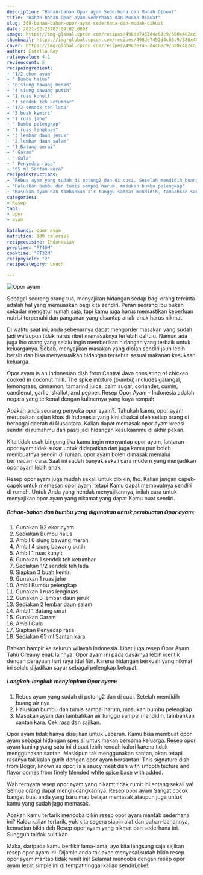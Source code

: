 ```yaml
---
description: "Bahan-bahan Opor ayam Sederhana dan Mudah Dibuat"
title: "Bahan-bahan Opor ayam Sederhana dan Mudah Dibuat"
slug: 368-bahan-bahan-opor-ayam-sederhana-dan-mudah-dibuat
date: 2021-02-25T02:09:02.009Z
image: https://img-global.cpcdn.com/recipes/498de7453d4c68c9/680x482cq70/opor-ayam-foto-resep-utama.jpg
thumbnail: https://img-global.cpcdn.com/recipes/498de7453d4c68c9/680x482cq70/opor-ayam-foto-resep-utama.jpg
cover: https://img-global.cpcdn.com/recipes/498de7453d4c68c9/680x482cq70/opor-ayam-foto-resep-utama.jpg
author: Estella Ray
ratingvalue: 4.1
reviewcount: 5
recipeingredient:
- "1/2 ekor ayam"
- " Bumbu halus"
- "6 siung bawang merah"
- "4 siung bawang putih"
- "1 ruas kunyit"
- "1 sendok teh ketumbar"
- "1/2 sendok teh lada"
- "3 buah kemiri"
- "1 ruas jahe"
- " Bumbu pelengkap"
- "1 ruas lengkuas"
- "3 lembar daun jeruk"
- "2 lembar daun salam"
- "1 Batang serai"
- " Garam"
- " Gula"
- " Penyedap rasa"
- "65 ml Santan kara"
recipeinstructions:
- "Rebus ayam yang sudah di potong2 dan di cuci. Setelah mendidih buang air nya"
- "Haluskan bumbu dan tumis sampai harum, masukan bumbu pelengkap"
- "Masukan ayam dan tambahkan air tunggu sampai mendidih, tambahkan santan kara. Cek rasa dan sajikan."
categories:
- Resep
tags:
- opor
- ayam

katakunci: opor ayam 
nutrition: 180 calories
recipecuisine: Indonesian
preptime: "PT40M"
cooktime: "PT32M"
recipeyield: "2"
recipecategory: Lunch

---
```



![Opor ayam](https://img-global.cpcdn.com/recipes/498de7453d4c68c9/680x482cq70/opor-ayam-foto-resep-utama.jpg)

Sebagai seorang orang tua, menyajikan hidangan sedap bagi orang tercinta adalah hal yang memuaskan bagi kita sendiri. Peran seorang ibu bukan sekadar mengatur rumah saja, tapi kamu juga harus memastikan keperluan nutrisi terpenuhi dan panganan yang disantap anak-anak harus nikmat.

Di waktu  saat ini, anda sebenarnya dapat mengorder masakan yang sudah jadi walaupun tidak harus ribet memasaknya terlebih dahulu. Namun ada juga lho orang yang selalu ingin memberikan hidangan yang terbaik untuk keluarganya. Sebab, menyajikan masakan yang diolah sendiri jauh lebih bersih dan bisa menyesuaikan hidangan tersebut sesuai makanan kesukaan keluarga. 

Opor ayam is an Indonesian dish from Central Java consisting of chicken cooked in coconut milk. The spice mixture (bumbu) includes galangal, lemongrass, cinnamon, tamarind juice, palm sugar, coriander, cumin, candlenut, garlic, shallot, and pepper. Resep Opor Ayam - Indonesia adalah negara yang terkenal dengan kulinernya yang kaya rempah.

Apakah anda seorang penyuka opor ayam?. Tahukah kamu, opor ayam merupakan sajian khas di Indonesia yang kini disukai oleh setiap orang di berbagai daerah di Nusantara. Kalian dapat memasak opor ayam kreasi sendiri di rumahmu dan pasti jadi hidangan kesukaanmu di akhir pekan.

Kita tidak usah bingung jika kamu ingin menyantap opor ayam, lantaran opor ayam tidak sukar untuk didapatkan dan juga kamu pun boleh membuatnya sendiri di rumah. opor ayam boleh dimasak memalui bermacam cara. Saat ini sudah banyak sekali cara modern yang menjadikan opor ayam lebih enak.

Resep opor ayam juga mudah sekali untuk dibikin, lho. Kalian jangan capek-capek untuk memesan opor ayam, tetapi Kamu dapat membuatnya sendiri di rumah. Untuk Anda yang hendak menyajikannya, inilah cara untuk menyajikan opor ayam yang nikamat yang dapat Kamu buat sendiri.

<!--inarticleads1-->

##### Bahan-bahan dan bumbu yang digunakan untuk pembuatan Opor ayam:

1. Gunakan 1/2 ekor ayam
1. Sediakan  Bumbu halus
1. Ambil 6 siung bawang merah
1. Ambil 4 siung bawang putih
1. Ambil 1 ruas kunyit
1. Gunakan 1 sendok teh ketumbar
1. Sediakan 1/2 sendok teh lada
1. Siapkan 3 buah kemiri
1. Gunakan 1 ruas jahe
1. Ambil  Bumbu pelengkap
1. Gunakan 1 ruas lengkuas
1. Gunakan 3 lembar daun jeruk
1. Sediakan 2 lembar daun salam
1. Ambil 1 Batang serai
1. Gunakan  Garam
1. Ambil  Gula
1. Siapkan  Penyedap rasa
1. Sediakan 65 ml Santan kara


Bahkan hampir ke seluruh wilayah Indonesia. Lihat juga resep Opor Ayam Tahu Creamy enak lainnya. Opor ayam ini pada dasarnya lebih identik dengan perayaan hari raya idul fitri. Karena hidangan berkuah yang nikmat ini selalu dijadikan sayur sebagai pelengkap ketupat. 

<!--inarticleads2-->

##### Langkah-langkah menyiapkan Opor ayam:

1. Rebus ayam yang sudah di potong2 dan di cuci. Setelah mendidih buang air nya
1. Haluskan bumbu dan tumis sampai harum, masukan bumbu pelengkap
1. Masukan ayam dan tambahkan air tunggu sampai mendidih, tambahkan santan kara. Cek rasa dan sajikan.


Opor ayam tidak hanya disajikan untuk Lebaran. Kamu bisa membuat opor ayam sebagai hidangan spesial untuk makan bersama keluarga. Resep opor ayam kuning yang satu ini dibuat lebih rendah kalori karena tidak menggunakan santan. Meskipun tak menggunakan santan, akan tetapi rasanya tak kalah gurih dengan opor ayam bersantan. This signature dish from Bogor, known as opor, is a saucy meat dish with smooth texture and flavor comes from finely blended white spice base with added. 

Wah ternyata resep opor ayam yang nikamt tidak rumit ini enteng sekali ya! Semua orang dapat menghidangkannya. Resep opor ayam Sangat cocok banget buat anda yang baru mau belajar memasak ataupun juga untuk kamu yang sudah jago memasak.

Apakah kamu tertarik mencoba bikin resep opor ayam mantab sederhana ini? Kalau kalian tertarik, yuk kita segera siapin alat dan bahan-bahannya, kemudian bikin deh Resep opor ayam yang nikmat dan sederhana ini. Sungguh taidak sulit kan. 

Maka, daripada kamu berfikir lama-lama, ayo kita langsung saja sajikan resep opor ayam ini. Dijamin anda tak akan menyesal sudah bikin resep opor ayam mantab tidak rumit ini! Selamat mencoba dengan resep opor ayam lezat simple ini di tempat tinggal kalian sendiri,oke!.


